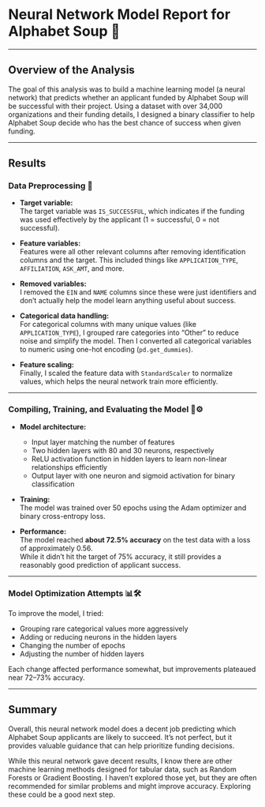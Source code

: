 # Neural Network Model Report for Alphabet Soup 🧠
---
## Overview of the Analysis

The goal of this analysis was to build a machine learning model (a neural network) that predicts whether an applicant funded by Alphabet Soup will be successful with their project. Using a dataset with over 34,000 organizations and their funding details, I designed a binary classifier to help Alphabet Soup decide who has the best chance of success when given funding.

---
## Results

### Data Preprocessing 🧹

- **Target variable:**  
  The target variable was `IS_SUCCESSFUL`, which indicates if the funding was used effectively by the applicant (1 = successful, 0 = not successful).

- **Feature variables:**  
  Features were all other relevant columns after removing identification columns and the target. This included things like `APPLICATION_TYPE`, `AFFILIATION`, `ASK_AMT`, and more.

- **Removed variables:**  
  I removed the `EIN` and `NAME` columns since these were just identifiers and don’t actually help the model learn anything useful about success.

- **Categorical data handling:**  
  For categorical columns with many unique values (like `APPLICATION_TYPE`), I grouped rare categories into “Other” to reduce noise and simplify the model. Then I converted all categorical variables to numeric using one-hot encoding (`pd.get_dummies`).

- **Feature scaling:**  
  Finally, I scaled the feature data with `StandardScaler` to normalize values, which helps the neural network train more efficiently.

---

### Compiling, Training, and Evaluating the Model 🧠⚙️

- **Model architecture:**  
  - Input layer matching the number of features  
  - Two hidden layers with 80 and 30 neurons, respectively  
  - ReLU activation function in hidden layers to learn non-linear relationships efficiently  
  - Output layer with one neuron and sigmoid activation for binary classification  

- **Training:**  
  The model was trained over 50 epochs using the Adam optimizer and binary cross-entropy loss.

- **Performance:**  
  The model reached **about 72.5% accuracy** on the test data with a loss of approximately 0.56.  
  While it didn’t hit the target of 75% accuracy, it still provides a reasonably good prediction of applicant success.

---

### Model Optimization Attempts 📊🛠️

To improve the model, I tried:

- Grouping rare categorical values more aggressively  
- Adding or reducing neurons in the hidden layers  
- Changing the number of epochs  
- Adjusting the number of hidden layers  

Each change affected performance somewhat, but improvements plateaued near 72–73% accuracy.

---

## Summary

Overall, this neural network model does a decent job predicting which Alphabet Soup applicants are likely to succeed. It’s not perfect, but it provides valuable guidance that can help prioritize funding decisions.

While this neural network gave decent results, I know there are other machine learning methods designed for tabular data, such as Random Forests or Gradient Boosting. I haven’t explored those yet, but they are often recommended for similar problems and might improve accuracy. Exploring these could be a good next step.
